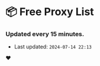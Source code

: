 # :package: Free Proxy List
### Updated every 15 minutes.

- Last updated: `2024-07-14 22:13`

:heart:
